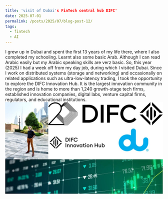 ```yaml
---
title: 'visit of Dubai's FinTech central hub DIFC'
date: 2025-07-01
permalink: /posts/2025/07/blog-post-12/
tags:
  - fintech
  - AI
---
```


I grew up in Dubai and spent the first 13 years of my life there, where I also completed my schooling. Learnt also some basic Arab. Although I can read Arabic easily but my Arabic speaking skills are verz basic. So, this year (2025) I had a week off from my day job, during which I visited Dubai. Since I work on distributed systems (storage and networking) and occasionally on related applications such as ultra-low-latency trading, I took the opportunity to explore the DIFC Innovation Hub. It is the largest innovation community in the region and is home to more than 1,240 growth-stage tech firms, established innovation companies, digital labs, venture capital firms, regulators, and educational institutions.
![](/images/dubaiFintech.jpg)

